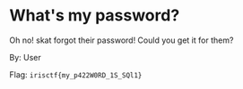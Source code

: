 # What's my password?

Oh no! skat forgot their password! Could you get it for them?

By: User

Flag: `irisctf{my_p422W0RD_1S_SQl1}`
